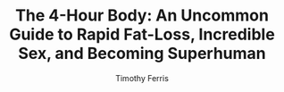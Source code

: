 ---
title: "The 4-Hour Body: An Uncommon Guide to Rapid Fat-Loss, Incredible Sex, and Becoming Superhuman"
author: Timothy Ferris
completed: 2020-12-31
---